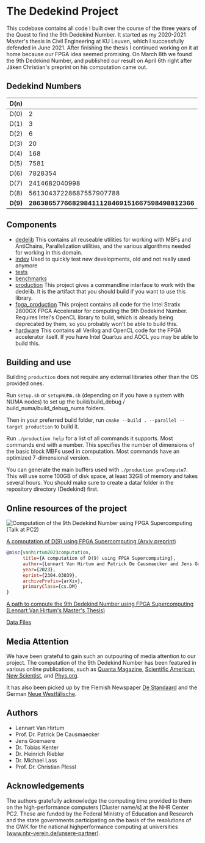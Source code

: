 # The Dedekind Project

This codebase contains all code I built over the course of the three years of the Quest to find the 9th Dedekind Number. 
It started as my 2020-2021 Master's thesis in Civil Engineering at KU Leuven, which I successfully defended in June 2021. 
After finishing the thesis I continued working on it at home because our FPGA idea seemed promising. 
On March 8th we found the 9th Dedekind Number, and published our result on April 6th right after Jäken Christian's preprint on his computation came out. 

## Dedekind Numbers

| D(n) |  |
| --- | --- |
| D(0) | 2 |
| D(1) | 3 |
| D(2) | 6 |
| D(3) | 20 |
| D(4) | 168 |
| D(5) | 7581 |
| D(6) | 7828354 |
| D(7) | 2414682040998 |
| D(8) | 56130437228687557907788 |
| **D(9)** | **286386577668298411128469151667598498812366** |

## Components
- [dedelib](dedelib) This contains all reuseable utilities for working with MBFs and AntiChains, Parallelization utilities, and the various algorithms needed for working in this domain. 
- [indev](indev) Used to quickly test new developments, old and not really used anymore
- [tests](tests)
- [benchmarks](benchmarks)
- [production](production) This project gives a commandline interface to work with the dedelib. It is the artifact that you should build if you want to use this library. 
- [fpga_production](fpga_production) This project contains all code for the Intel Stratix 2800GX FPGA Accelerator for computing the 9th Dedekind Number. Requires Intel's OpenCL library to build, which is already being deprecated by them, so you probably won't be able to build this. 
- [hardware](hardware) This contains all Verilog and OpenCL code for the FPGA accelerator itself. If you have Intel Quartus and AOCL you may be able to build this. 

## Building and use
Building `production` does not require any external libraries other than the OS provided ones. 

Run `setup.sh` or `setupNUMA.sh` (depending on if you have a system with NUMA nodes) to set up the build/build_debug / build_numa/build_debug_numa folders. 

Then in your preferred build folder, run `cmake --build . --parallel --target production` to build it. 

Run `./production help` for a list of all commands it supports. Most commands end with a number. This specifies the number of dimensions of the basic block MBFs used in computation. Most commands have an optimized 7-dimensional version. 

You can generate the main buffers used with `./production preCompute7`. This will use some 100GB of disk space, at least 32GB of memory and takes several hours. You should make sure to create a data/ folder in the repository directory (Dedekind) first. 

## Online resources of the project
![Computation of the 9th Dedekind Number using FPGA Supercomputing (Talk at PC2)](https://www.youtube.com/watch?v=kFfmmB3irWU)

[A computation of D(9) using FPGA Supercomputing (Arxiv preprint)](https://arxiv.org/abs/2304.03039)

```BibTeX
@misc{vanhirtum2023computation,
      title={A computation of D(9) using FPGA Supercomputing}, 
      author={Lennart Van Hirtum and Patrick De Causmaecker and Jens Goemaere and Tobias Kenter and Heinrich Riebler and Michael Lass and Christian Plessl},
      year={2023},
      eprint={2304.03039},
      archivePrefix={arXiv},
      primaryClass={cs.DM}
}
```

[A path to compute the 9th Dedekind Number using FPGA Supercomputing (Lennart Van Hirtum's Master's Thesis)](https://hirtum.com/thesis.pdf)

[Data Files](https://hirtum.com/dedekind)

## Media Attention
We have been grateful to gain such an outpouring of media attention to our project. The computation of the 9th Dedekind Number has been featured in various online publications, such as 
[Quanta Magazine](https://www.quantamagazine.org/ninth-dedekind-number-found-by-two-independent-groups-20230801/),
[Scientific American](https://www.scientificamerican.com/article/mathematicians-discover-long-sought-dedekind-number/),
[New Scientist](https://www.newscientist.com/article/2380893-mathematicians-calculate-42-digit-number-after-decades-of-trying/), and 
[Phys.org](https://phys.org/news/2023-06-ninth-dedekind-scientists-long-known-problem.html). 

It has also been picked up by the Flemish Newspaper [De Standaard](https://www.standaard.be/cnt/dmf20230728_96534962) 
and the German [Neue Westfälische](https://www.nw.de/lokal/kreis_paderborn/paderborn/23599776_Paderborner-Wissenschaftler-loesen-mit-Superrechner-Noctua-mathematisches-Problem.html). 

## Authors
- Lennart Van Hirtum
- Prof. Dr. Patrick De Causmaecker
- Jens Goemaere
- Dr. Tobias Kenter
- Dr. Heinrich Riebler
- Dr. Michael Lass
- Prof. Dr. Christian Plessl

## Acknowledgements
The authors gratefully acknowledge the computing time provided to them on the high-performance computers [Cluster name/s] at the NHR Center PC2. These are funded by the Federal Ministry of Education and Research and the state governments participating on the basis of the resolutions of the GWK for the national highperformance computing at universities (www.nhr-verein.de/unsere-partner).
